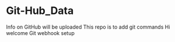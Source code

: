 # Git-Hub_Data
Info on GitHub will be uploaded
This repo is to add git commands
Hi welcome
Git webhook setup
